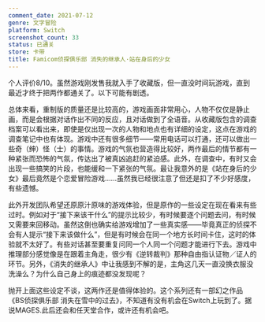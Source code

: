 ```yaml
---
comment_date: 2021-07-12
genre: 文字冒险
platform: Switch
screenshot_count: 33
status: 已通关
store: 卡带
title: Famicom侦探俱乐部 消失的继承人·站在身后的少女
---
```

个人评价8/10。虽然游戏刚发售我就入手了收藏版，但一直没时间玩游戏，直到最近才终于把两作都通关了。以下可能有剧透。

总体来看，重制版的质量还是比较高的，游戏画面非常用心，人物不仅仅是静止画，而是会根据对话作出不同的反应，且对话做到了全语音。从收藏版包含的调查档案可以看出来，即使是仅出现一次的人物和地点也有详细的设定，这点在游戏的调查笔记中也有体现。游戏中还有很多细节——常用电话可以打通，还可以做出一些奇（绅）怪（士）的事情。游戏的气氛也营造得比较好，两作最后的情节都有一种紧张而恐怖的气氛，传达出了被真凶追赶的紧迫感。此外，在调查中，有时又会出现一些搞笑的片段，也能缓和一下紧张的气氛。最让我意外的是《站在身后的少女》最后竟然是个恋爱冒险游戏……虽然我已经很注意了但还是扣了不少好感度，有些遗憾。

此外开发团队希望还原原汁原味的游戏体验，但是原作的一些设定在现在看来有些过时。例如对于“接下来该干什么”的提示比较少，有时候要逐个问题去问，有时候又需要来回移动。虽然这倒也确实给游戏增加了一些真实感——毕竟真正的侦探不会有人提示“接下来该做什么”，但是有时候会在同一个地方长时间卡住，这时的体验就不太好了。有些对话甚至要重复问同一个人同一个问题才能进行下去。游戏中推理部分感觉像是在跟着主角走，很少有《逆转裁判》那种自由指认证物／证人的环节。另外，《消失的继承人》中让我感到不解的是，主角这几天一直没换衣服没洗澡么？为什么自己身上的痕迹都没发现呢？

抛开上面这些设定不谈，这两作还是值得体验的。这个系列还有一部幻之作品《BS侦探俱乐部 消失在雪中的过去》，不知道有没有机会在Switch上玩到了。据说MAGES.此后还会和任天堂合作，或许还有机会吧。